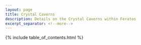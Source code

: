 ```yaml
---
layout: page
title: Crystal Caverns
description: Details on the Crystal Caverns within Feratos
excerpt_separator: <!--more-->
---
```


{% include table_of_contents.html %}
